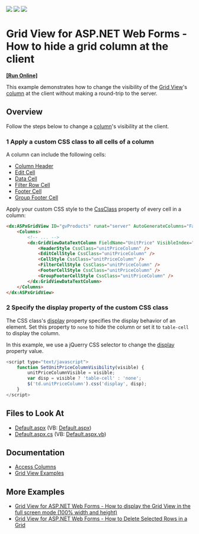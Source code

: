 <!-- default badges list -->
![](https://img.shields.io/endpoint?url=https://codecentral.devexpress.com/api/v1/VersionRange/128534364/15.1.3%2B)
[![](https://img.shields.io/badge/Open_in_DevExpress_Support_Center-FF7200?style=flat-square&logo=DevExpress&logoColor=white)](https://supportcenter.devexpress.com/ticket/details/E4580)
[![](https://img.shields.io/badge/📖_How_to_use_DevExpress_Examples-e9f6fc?style=flat-square)](https://docs.devexpress.com/GeneralInformation/403183)
<!-- default badges end -->
# Grid View for ASP.NET Web Forms - How to hide a grid column at the client
<!-- run online -->
**[[Run Online]](https://codecentral.devexpress.com/e4580/)**
<!-- run online end -->

This example demonstrates how to change the visibility of the [Grid View](https://docs.devexpress.com/AspNet/5823/components/grid-view)'s [column](https://docs.devexpress.com/AspNet/3691/components/grid-view/concepts/data-representation-basics/columns) at the client without making a round-trip to the server.

## Overview

Follow the steps below to change a [column](https://docs.devexpress.com/AspNet/3691/components/grid-view/concepts/data-representation-basics/columns)'s visibility at the client.

### 1 Apply a custom CSS class to all cells of a column

A column can include the following cells:

* [Column Header](https://docs.devexpress.com/AspNet/3669/components/grid-view/visual-elements/column-header)
* [Edit Cell](https://docs.devexpress.com/AspNet/3680/components/grid-view/visual-elements/edit-form)
* [Data Cell](https://docs.devexpress.com/AspNet/3670/components/grid-view/visual-elements/data-cell)
* [Filter Row Cell](https://docs.devexpress.com/AspNet/3684/components/grid-view/visual-elements/filter-row)
* [Footer Cell](https://docs.devexpress.com/AspNet/3683/components/grid-view/visual-elements/footer-cell)
* [Group Footer Cell](https://docs.devexpress.com/AspNet/3815/components/grid-view/visual-elements/group-footer)

Apply your custom CSS style to the [CssClass](https://docs.microsoft.com/en-us/dotnet/api/system.web.ui.webcontrols.style.cssclass?view=netframework-4.8#System_Web_UI_WebControls_Style_CssClass) property of every cell in a column:

```aspx
<dx:ASPxGridView ID="gvProducts" runat="server" AutoGenerateColumns="False" DataSourceID="dsProducts" KeyFieldName="ProductID">
    <Columns>
        <!-- ... -->
        <dx:GridViewDataTextColumn FieldName="UnitPrice" VisibleIndex="4">
            <HeaderStyle CssClass="unitPriceColumn" />
            <EditCellStyle CssClass="unitPriceColumn" />
            <CellStyle CssClass="unitPriceColumn" />
            <FilterCellStyle CssClass="unitPriceColumn" />
            <FooterCellStyle CssClass="unitPriceColumn" />
            <GroupFooterCellStyle CssClass="unitPriceColumn" />
        </dx:GridViewDataTextColumn>
    </Columns>
</dx:ASPxGridView>
```

### 2 Specify the display property of the custom CSS class

The CSS class's [display](http://www.w3schools.com/cssref/pr_class_display.asp) property specifies the display behavior of an element. Set this property to `none` to hide the column or set it to `table-cell` to display the column.

In this example, we use a jQuerry CSS selector to change the [display](http://www.w3schools.com/cssref/pr_class_display.asp) property value.

```js
<script type="text/javascript">
    function SetUnitPriceColumnVisibility(visible) {
        unitPriceColumnVisible = visible;
        var disp = visible ? 'table-cell' : 'none';
        $('td.unitPriceColumn').css('display', disp);
    }
</script>
```

<!-- default file list -->

## Files to Look At

* [Default.aspx](./CS/WebSite/Default.aspx) (VB: [Default.aspx](./VB/WebSite/Default.aspx))
* [Default.aspx.cs](./CS/WebSite/Default.aspx.cs) (VB: [Default.aspx.vb](./VB/WebSite/Default.aspx.vb))

<!-- default file list end -->

## Documentation

* [Access Columns](https://docs.devexpress.com/AspNet/3697/components/grid-view/concepts/data-representation-basics/columns/accessing-columns)
* [Grid View Examples](https://docs.devexpress.com/AspNet/3768/components/grid-view/examples)

## More Examples

- [Grid View for ASP.NET Web Forms - How to display the Grid View in the full screen mode (100% width and height)](https://github.com/DevExpress-Examples/grid-in-full-screen-mode-in-aspnet-web-applications)
- [Grid View for ASP.NET Web Forms - How to Delete Selected Rows in a Grid](https://github.com/DevExpress-Examples/aspxgridview-delete-selected-rows)